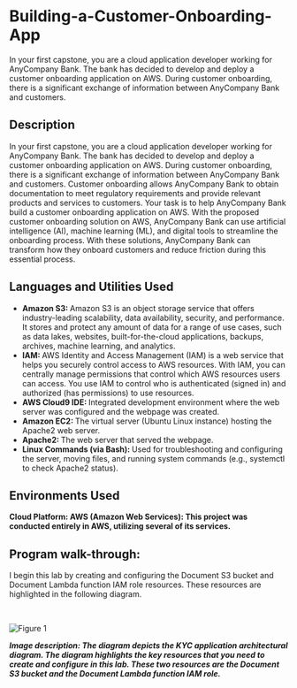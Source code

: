 # Building-a-Customer-Onboarding-App
In your first capstone, you are a cloud application developer working for AnyCompany Bank. The bank has decided to develop and deploy a customer onboarding application on AWS. During customer onboarding, there is a significant exchange of information between AnyCompany Bank and customers. 


<h2>Description</h2>
In your first capstone, you are a cloud application developer working for AnyCompany Bank. The bank has decided to develop and deploy a customer onboarding application on AWS. During customer onboarding, there is a significant exchange of information between AnyCompany Bank and customers. Customer onboarding allows AnyCompany Bank to obtain documentation to meet regulatory requirements and provide relevant products and services to customers. Your task is to help AnyCompany Bank build a customer onboarding application on AWS. With the proposed customer onboarding solution on AWS, AnyCompany Bank can use artificial intelligence (AI), machine learning (ML), and digital tools to streamline the onboarding process. With these solutions, AnyCompany Bank can transform how they onboard customers and reduce friction during this essential process.


<br />

<h2>Languages and Utilities Used</h2>

- <b> Amazon S3: </b> Amazon S3 is an object storage service that offers industry-leading scalability, data availability, security, and performance. It stores and protect any amount of data for a range of use cases, such as data lakes, websites, built-for-the-cloud applications, backups, archives, machine learning, and analytics.
- <b> IAM: </b> AWS Identity and Access Management (IAM) is a web service that helps you securely control access to AWS resources. With IAM, you can centrally manage permissions that control which AWS resources users can access. You use IAM to control who is authenticated (signed in) and authorized (has permissions) to use resources.
- <b> AWS Cloud9 IDE: </b> Integrated development environment where the web server was configured and the webpage was created.
- <b> Amazon EC2: </b>  The virtual server (Ubuntu Linux instance) hosting the Apache2 web server.
- <b> Apache2: </b> The web server that served the webpage.
- <b> Linux Commands (via Bash): </b>  Used for troubleshooting and configuring the server, moving files, and running system commands (e.g., systemctl to check Apache2 status).


<h2>Environments Used </h2>

 <b>Cloud Platform:
AWS (Amazon Web Services): This project was conducted entirely in AWS, utilizing several of its services.
</b> 
<h2>Program walk-through:</h2>

<p align="center">

I begin this lab by creating and configuring the Document S3 bucket and Document Lambda function IAM role resources. These resources are highlighted in the following diagram.

<br/>

![Figure 1](https://github.com/user-attachments/assets/99a58b86-a85f-4efa-a465-51d0c99f93ed)

<b><i>Image description: The diagram depicts the KYC application architectural diagram. The diagram highlights the key resources that you need to create and configure in this lab. These two resources are the Document S3 bucket and the Document Lambda function IAM role.</b></i>
